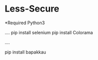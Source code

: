 # Less-Secure

*Required Python3

....
pip install selenium
pip install Colorama

....

pip install bapakkau
